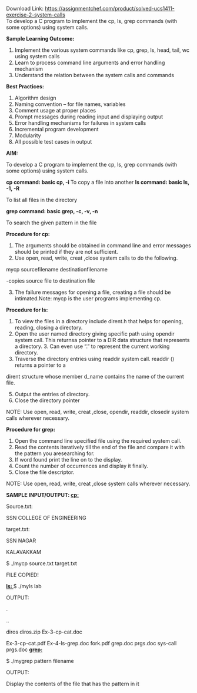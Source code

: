 Download Link: https://assignmentchef.com/product/solved-ucs1411-exercise-2-system-calls
<br>
To develop a C program to implement the cp, ls, grep commands (with some options) using system calls.

<strong>Sample Learning Outcome:</strong>

<ol>

 <li>Implement the various system commands like cp, grep, ls, head, tail, wc using system calls</li>

 <li>Learn to process command line arguments and error handling mechanism</li>

 <li>Understand the relation between the system calls and commands</li>

</ol>

<strong>Best Practices:</strong>

<ol>

 <li>Algorithm design</li>

 <li>Naming convention – for file names, variables</li>

 <li>Comment usage at proper places</li>

 <li>Prompt messages during reading input and displaying output</li>

 <li>Error handling mechanisms for failures in system calls</li>

 <li>Incremental program development</li>

 <li>Modularity</li>

 <li>All possible test cases in output</li>

</ol>

<strong>AIM:</strong>

To develop a C program to implement the cp, ls, grep commands (with some options) using system calls.

<strong>cp command: basic cp, -i </strong>To copy a file into another <strong>ls command: basic ls, -1, -R</strong>

To list all files in the directory

<strong>grep command: basic grep, -c, -v, -n</strong>

To search the given pattern in the file

<strong>Procedure for cp:</strong>

<ol>

 <li>The arguments should be obtained in command line and error messages should be printed if they are not sufficient.</li>

 <li>Use open, read, write, creat ,close system calls to do the following.</li>

</ol>

mycp sourcefilename destinationfilename

-copies source file to destination file

<ol start="3">

 <li>The failure messages for opening a file, creating a file should be intimated.Note: mycp is the user programs implementing cp.</li>

</ol>

<strong>Procedure for ls:</strong>

<ol>

 <li>To view the files in a directory include dirent.h that helps for opening, reading, closing a directory.</li>

 <li>Open the user named directory giving specific path using opendir system call. This returnsa pointer to a DIR data structure that represents a directory. 3. Can even use “.” to represent the current working directory.</li>

 <li>Traverse the directory entries using readdir system call. readdir () returns a pointer to a</li>

</ol>

dirent structure whose member d_name contains the name of the current file.

<ol start="5">

 <li>Output the entries of directory.</li>

 <li>Close the directory pointer</li>

</ol>

NOTE: Use open, read, write, creat ,close, opendir, readdir, closedir system calls wherever necessary.

<strong>Procedure for grep:</strong>

<ol>

 <li>Open the command line specified file using the required system call.</li>

 <li>Read the contents iteratively till the end of the file and compare it with the pattern you aresearching for.</li>

 <li>If word found print the line on to the display.</li>

 <li>Count the number of occurrences and display it finally.</li>

 <li>Close the file descriptor.</li>

</ol>

NOTE: Use open, read, write, creat ,close system calls wherever necessary.

<strong>SAMPLE INPUT/OUTPUT: <u>cp:</u></strong>

Source.txt:

SSN COLLEGE OF ENGINEERING

target.txt:

SSN NAGAR

KALAVAKKAM

$ ./mycp source.txt target.txt

FILE COPIED!

<strong><u>ls: </u></strong>$ ./myls lab

OUTPUT:

.

..

diros diros.zip Ex-3-cp-cat.doc

Ex-3-cp-cat.pdf Ex-4-ls-grep.doc fork.pdf grep.doc prgs.doc sys-call prgs.doc <strong><u>grep:</u></strong>

$ ./mygrep pattern filename

OUTPUT:

Display the contents of the file that has the pattern in it